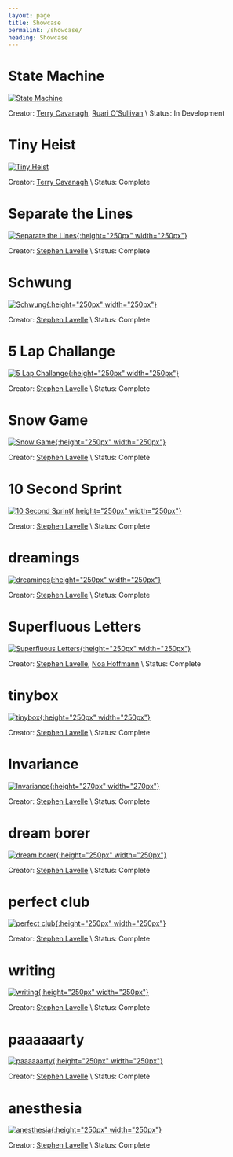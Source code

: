 ```yaml
---
layout: page
title: Showcase
permalink: /showcase/
heading: Showcase
---
```


# State Machine
[![State Machine](/assets/images/showcase/statemachine.png "State Machine")](http://statemachinegame.com)

Creator: [Terry Cavanagh](http://distractionware.com), [Ruari O'Sullivan](http://wootfu.com/) \\
Status: In Development

# Tiny Heist
[![Tiny Heist](/assets/images/showcase/tinyheist-640x293.png "Tiny Heist")](https://terrycavanaghgames.com/tinyheist/)

Creator: [Terry Cavanagh](http://distractionware.com) \\
Status: Complete

# Separate the Lines
[![Separate the Lines](/assets/images/showcase/separate_the_lines.png "Separate the Lines"){:height="250px" width="250px"}](https://ded.increpare.com/~locus/separate_the_lines/)

Creator: [Stephen Lavelle](https://www.increpare.com) \\
Status: Complete

# Schwung
[![Schwung](/assets/images/showcase/Schwung.png "Schwung"){:height="250px" width="250px"}](https://ded.increpare.com/~locus/Schwung/)

Creator: [Stephen Lavelle](https://www.increpare.com) \\
Status: Complete

# 5 Lap Challange
[![5 Lap Challange](/assets/images/showcase/5runden.png "5 Lap Challange"){:height="250px" width="250px"}](https://ded.increpare.com/~locus/5runden/)

Creator: [Stephen Lavelle](https://www.increpare.com) \\
Status: Complete

# Snow Game
[![Snow Game](/assets/images/showcase/schneespiel.png "Snow Game"){:height="250px" width="250px"}](https://ded.increpare.com/~locus/schneespiel/)

Creator: [Stephen Lavelle](https://www.increpare.com) \\
Status: Complete

# 10 Second Sprint
[![10 Second Sprint](/assets/images/showcase/10secondsprint.png "10 Second Sprint"){:height="250px" width="250px"}](https://ded.increpare.com/~locus/10SekundenSprint/)

Creator: [Stephen Lavelle](https://www.increpare.com) \\
Status: Complete

# dreamings
[![dreamings](/assets/images/showcase/dreamings.png "dreamings"){:height="250px" width="250px"}](https://ded.increpare.com/~locus/dreamings/)

Creator: [Stephen Lavelle](https://www.increpare.com) \\
Status: Complete

# Superfluous Letters
[![Superfluous Letters](/assets/images/showcase/superfluousletters.png "Superfluous Letters"){:height="250px" width="250px"}](https://ded.increpare.com/~locus/superfluousletters/)

Creator: [Stephen Lavelle](https://www.increpare.com), [Noa Hoffmann](https://twitter.com/noa_cubestudio) \\
Status: Complete

# tinybox
[![tinybox](/assets/images/showcase/tinybox.png "tinybox"){:height="250px" width="250px"}](http://www.tiny-box.net)

Creator: [Stephen Lavelle](https://www.increpare.com) \\
Status: Complete

# Invariance
[![Invariance](/assets/images/showcase/invariance.png "Invariance"){:height="270px" width="270px"}](https://ded.increpare.com/~locus/Invariance/)

Creator: [Stephen Lavelle](https://www.increpare.com) \\
Status: Complete

# dream borer
[![dream borer](/assets/images/showcase/dreamborer.png "dream borer"){:height="250px" width="250px"}](https://ded.increpare.com/~locus/dreamborer/)

Creator: [Stephen Lavelle](https://www.increpare.com) \\
Status: Complete

# perfect club
[![perfect club](/assets/images/showcase/perfectclub.png "perfect club"){:height="250px" width="250px"}](https://ded.increpare.com/~locus/perfectclub/)

Creator: [Stephen Lavelle](https://www.increpare.com) \\
Status: Complete

# writing
[![writing](/assets/images/showcase/writing.png "writing"){:height="250px" width="250px"}](https://ded.increpare.com/~locus/writing/)

Creator: [Stephen Lavelle](https://www.increpare.com) \\
Status: Complete

# paaaaaarty
[![paaaaaarty](/assets/images/showcase/paaaaaarty.png "paaaaaarty"){:height="250px" width="250px"}](https://ded.increpare.com/~locus/paaaarty/)

Creator: [Stephen Lavelle](https://www.increpare.com) \\
Status: Complete

# anesthesia
[![anesthesia](/assets/images/showcase/anesthesia.png "anesthesia"){:height="250px" width="250px"}](https://ded.increpare.com/~locus/anesthesia/)

Creator: [Stephen Lavelle](https://www.increpare.com) \\
Status: Complete